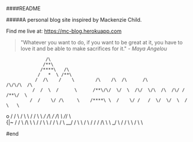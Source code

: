 ####README

#####A personal blog site inspired by Mackenzie Child. 

Find me live at: https://mc-blog.herokuapp.com


>"Whatever you want to do, if you want to be great at it,
>you have to love it and be able to make sacrifices for it."  			*- Maya Angelou*

			       /\
			      /**\
			     /****\   /\
			    /   *  \ /**\
			   /  /\    /    \        /\    /\  /\      /\            /\/\/\  /\
			  /  /  \  /      \      /**\/\/  \/  \  /\/  \/\  /\  /\/ / /**\/  \
			 /  /    \/ /\     \    /****\ \  /    \/ /   /  \/  \/  \  /    \   \
 o    /  /  \   \/  \     \  / /    \ \    _/  /\   /  /\   \   \/_/   \\   \
{|~  /  /    \  /\   \    \ / /     \  \  /   /  \ /     \   \__/ /     \   \\
/ \	/  /      \/  \/\ \   \ _/      \   \/   /    \       \     \/       \   \\

#end
